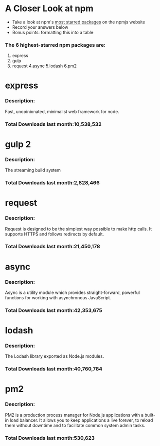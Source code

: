 # A Closer Look at npm
- Take a look at npm's [most starred packages](https://www.npmjs.com/browse/star) on the npmjs website
- Record your answers below
- Bonus points: formatting this into a table

### The 6 highest-starred npm packages are:

1. express
2. gulp
3. request
4.async
5.lodash
6.pm2

# express

### Description:

Fast, unopinionated, minimalist web framework for node.

### Total Downloads last month:10,538,532

# gulp 2

### Description:

The streaming build system

### Total Downloads last month:2,828,466

# request

### Description:
Request is designed to be the simplest way possible
to make http calls. It supports HTTPS and follows redirects by default.

### Total Downloads last month:21,450,178

# async

### Description:
Async is a utility module which provides straight-forward,
powerful functions for working with asynchronous JavaScript.

### Total Downloads last month:42,353,675

# lodash

### Description:
The Lodash library exported as Node.js modules.

### Total Downloads last month:40,760,784

# pm2
### Description:
PM2 is a production process manager for Node.js applications
with a built-in load balancer. It allows you to keep applications a
live forever, to reload them without downtime and to facilitate
common system admin tasks.



### Total Downloads last month:530,623
